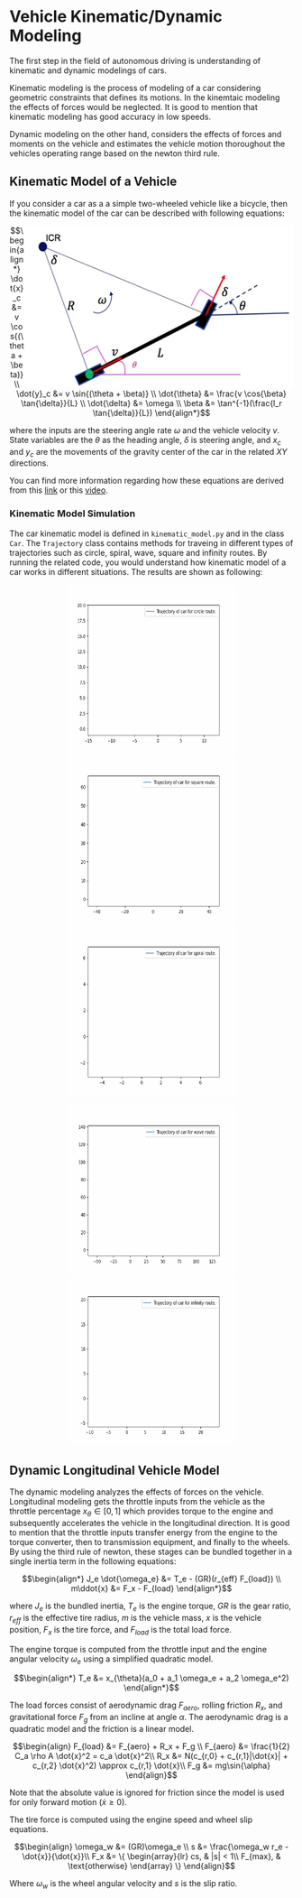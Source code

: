 # Vehicle Kinematic/Dynamic Modeling

The first step in the field of autonomous driving is understanding of kinematic and dynamic modelings of cars.

Kinematic modeling is the process of modeling of a car considering geometric constraints that defines its motions. In the kinemtaic modeling the effects of forces would be neglected. It is good to mention that kinematic modeling has good accuracy in low speeds. 

Dynamic modeling on the other hand, considers the effects of forces and moments on the vehicle and estimates the vehicle motion thoroughout the vehicles operating range based on the newton third rule.

## Kinematic Model of a Vehicle

If you consider a car as a a simple two-wheeled vehicle like a bicycle, then the kinematic model of the car can be described with following equations:

<p>
  <img alt="img-name" src="./images/kinematic_model.png" align="right">
</p>

$$\begin{align*}
\dot{x}_c &= v \cos{(\theta + \beta)} \\
\dot{y}_c &= v \sin{(\theta + \beta)} \\
\dot{\theta} &= \frac{v \cos{\beta} \tan{\delta}}{L} \\
\dot{\delta} &= \omega \\
\beta &= \tan^{-1}(\frac{l_r \tan{\delta}}{L})
\end{align*}$$

where the inputs are the steering angle rate $\omega$ and the vehicle velocity $v$. State variables are the $\theta$ as the heading angle, $\delta$ is steering angle, and $x_c$ and $y_c$ are the movements of the gravity center of the car in the related $XY$ directions.

You can find more information regarding how these equations are derived from this [link](https://dingyan89.medium.com/simple-understanding-of-kinematic-bicycle-model-81cac6420357) or this [video](https://www.youtube.com/watch?v=D4AgX1zjx54).


### Kinematic Model Simulation

The car kinematic model is defined in `kinematic_model.py` and in the class `Car`. The `Trajectory` class contains methods for traveing in different types of trajectories such as circle, spiral, wave, square and infinity routes. By running the related code, you would understand how kinematic model of a car works in different situations. The results are shown as following:

<p align="center">
    <img src="./images/circle-trajectory.gif" title="circle" width="300" height="300"/>
    <img src="./images/square-trajectory.gif" title="square" width="300" height="300"/> 
    <img src="./images/spiral-trajectory.gif" title="spiral" width="300" height="300"/> 
</p>

<p align="center">
    <img src="./images/wave-trajectory.gif" title="wave" width="300" height="300"/>
    <img src="./images/infinity-trajectory.gif" title="infinity" width="300" height="300"/> 
</p>


## Dynamic Longitudinal Vehicle Model

The dynamic modeling analyzes the effects of forces on the vehicle. Longitudinal modeling gets the throttle inputs from the vehicle as the throttle percentage $x_{\theta}\in[0,1]$ which provides torque to the engine and subsequently accelerates the vehicle in the longitudinal direction. It is good to mention that the throttle inputs transfer energy from the engine to the torque converter, then to transmission equipment, and finally to the wheels. By using the third rule of newton, these stages can be bundled together in a single inertia term in the following equations:

$$\begin{align*}
J_e \dot{\omega_e} &= T_e - (GR)(r_{eff} F_{load}) \\
m\ddot{x} &= F_x - F_{load}
\end{align*}$$

where $J_e$ is the bundled inertia, $T_e$ is the engine torque, $GR$ is the gear ratio, $r_{eff}$ is the effective tire radius, $m$ is the vehicle mass, $x$ is the vehicle position, $F_x$ is the tire force, and $F_{load}$ is the total load force.  

The engine torque is computed from the throttle input and the engine angular velocity $\omega_e$ using a simplified quadratic model. 

$$\begin{align*}
T_e &= x_{\theta}(a_0 + a_1 \omega_e + a_2 \omega_e^2)
\end{align*}$$

The load forces consist of aerodynamic drag $F_{aero}$, rolling friction $R_x$, and gravitational force $F_g$ from an incline at angle $\alpha$. The aerodynamic drag is a quadratic model and the friction is a linear model.

$$\begin{align}
    F_{load} &= F_{aero} + R_x + F_g \\
    F_{aero} &= \frac{1}{2} C_a \rho A \dot{x}^2 = c_a \dot{x}^2\\
    R_x &= N(c_{r,0} + c_{r,1}|\dot{x}| + c_{r,2} \dot{x}^2) \approx c_{r,1} \dot{x}\\
    F_g &= mg\sin{\alpha}
\end{align}$$

Note that the absolute value is ignored for friction since the model is used for only forward motion ($\dot{x} \ge 0$). 
 
The tire force is computed using the engine speed and wheel slip equations.

$$\begin{align}
    \omega_w &= (GR)\omega_e \\
    s &= \frac{\omega_w r_e - \dot{x}}{\dot{x}}\\
    F_x &=  \{ \begin{array}{lr}
        cs, &  |s| < 1\\
        F_{max}, & \text{otherwise}
        \end{array} \} 
\end{align}$$

Where $\omega_w$ is the wheel angular velocity and $s$ is the slip ratio. 

